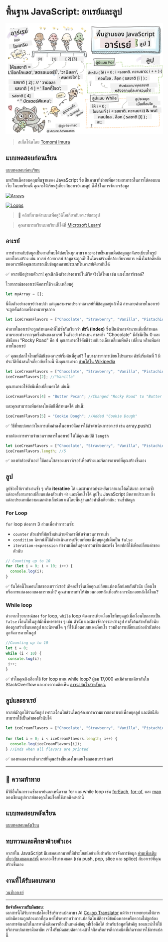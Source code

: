 <!--
CO_OP_TRANSLATOR_METADATA:
{
  "original_hash": "3f7f87871312cf6cc12662da7d973182",
  "translation_date": "2025-08-26T21:46:01+00:00",
  "source_file": "2-js-basics/4-arrays-loops/README.md",
  "language_code": "th"
}
-->
# พื้นฐาน JavaScript: อาเรย์และลูป

![JavaScript Basics - Arrays](../../../../translated_images/webdev101-js-arrays.439d7528b8a294558d0e4302e448d193f8ad7495cc407539cc81f1afe904b470.th.png)  
> สเก็ตโน้ตโดย [Tomomi Imura](https://twitter.com/girlie_mac)

## แบบทดสอบก่อนเรียน
[แบบทดสอบก่อนเรียน](https://ashy-river-0debb7803.1.azurestaticapps.net/quiz/13)

บทเรียนนี้ครอบคลุมพื้นฐานของ JavaScript ซึ่งเป็นภาษาที่ช่วยเพิ่มความสามารถในการโต้ตอบบนเว็บ ในบทเรียนนี้ คุณจะได้เรียนรู้เกี่ยวกับอาเรย์และลูป ซึ่งใช้ในการจัดการข้อมูล

[![Arrays](https://img.youtube.com/vi/1U4qTyq02Xw/0.jpg)](https://youtube.com/watch?v=1U4qTyq02Xw "Arrays")

[![Loops](https://img.youtube.com/vi/Eeh7pxtTZ3k/0.jpg)](https://www.youtube.com/watch?v=Eeh7pxtTZ3k "Loops")

> 🎥 คลิกที่ภาพด้านบนเพื่อดูวิดีโอเกี่ยวกับอาเรย์และลูป

> คุณสามารถเรียนบทเรียนนี้ได้ที่ [Microsoft Learn](https://docs.microsoft.com/learn/modules/web-development-101-arrays/?WT.mc_id=academic-77807-sagibbon)!

## อาเรย์

การทำงานกับข้อมูลเป็นงานที่พบได้บ่อยในทุกภาษา และจะง่ายขึ้นมากเมื่อข้อมูลถูกจัดระเบียบในรูปแบบโครงสร้าง เช่น อาเรย์ ด้วยอาเรย์ ข้อมูลจะถูกเก็บในโครงสร้างที่คล้ายกับรายการ หนึ่งในข้อดีหลักของอาเรย์คือคุณสามารถเก็บข้อมูลหลายประเภทในอาเรย์เดียวกันได้

✅ อาเรย์มีอยู่รอบตัวเรา! คุณนึกถึงตัวอย่างอาเรย์ในชีวิตจริงได้ไหม เช่น แผงโซลาร์เซลล์?

ไวยากรณ์ของอาเรย์คือการใช้วงเล็บเหลี่ยมคู่

```javascript
let myArray = [];
```

นี่คือตัวอย่างอาเรย์ว่างเปล่า แต่คุณสามารถประกาศอาเรย์ที่มีข้อมูลอยู่แล้วได้ ค่าหลายค่าภายในอาเรย์จะถูกคั่นด้วยเครื่องหมายจุลภาค

```javascript
let iceCreamFlavors = ["Chocolate", "Strawberry", "Vanilla", "Pistachio", "Rocky Road"];
```

ค่าภายในอาเรย์จะถูกกำหนดค่าที่ไม่ซ้ำกันเรียกว่า **ดัชนี (index)** ซึ่งเป็นตัวเลขจำนวนเต็มที่กำหนดตามระยะห่างจากจุดเริ่มต้นของอาเรย์ ในตัวอย่างด้านบน ค่าสตริง "Chocolate" มีดัชนีเป็น 0 และดัชนีของ "Rocky Road" คือ 4 คุณสามารถใช้ดัชนีร่วมกับวงเล็บเหลี่ยมเพื่อดึง เปลี่ยน หรือเพิ่มค่าภายในอาเรย์

✅ คุณแปลกใจไหมที่ดัชนีของอาเรย์เริ่มต้นที่ศูนย์? ในบางภาษาการเขียนโปรแกรม ดัชนีเริ่มต้นที่ 1 มีประวัติที่น่าสนใจเกี่ยวกับเรื่องนี้ ซึ่งคุณสามารถ [อ่านได้ใน Wikipedia](https://en.wikipedia.org/wiki/Zero-based_numbering)

```javascript
let iceCreamFlavors = ["Chocolate", "Strawberry", "Vanilla", "Pistachio", "Rocky Road"];
iceCreamFlavors[2]; //"Vanilla"
```

คุณสามารถใช้ดัชนีเพื่อเปลี่ยนค่าได้ เช่นนี้:

```javascript
iceCreamFlavors[4] = "Butter Pecan"; //Changed "Rocky Road" to "Butter Pecan"
```

และคุณสามารถเพิ่มค่าลงในดัชนีที่กำหนดได้ เช่นนี้:

```javascript
iceCreamFlavors[5] = "Cookie Dough"; //Added "Cookie Dough"
```

✅ วิธีที่พบบ่อยกว่าในการเพิ่มค่าลงในอาเรย์คือการใช้ตัวดำเนินการอาเรย์ เช่น array.push()

หากต้องการทราบจำนวนรายการในอาเรย์ ให้ใช้คุณสมบัติ `length`

```javascript
let iceCreamFlavors = ["Chocolate", "Strawberry", "Vanilla", "Pistachio", "Rocky Road"];
iceCreamFlavors.length; //5
```

✅ ลองทำด้วยตัวเอง! ใช้คอนโซลของเบราว์เซอร์เพื่อสร้างและจัดการอาเรย์ที่คุณสร้างขึ้นเอง

## ลูป

ลูปช่วยให้เราทำงานซ้ำ ๆ หรือ **iterative** ได้ และสามารถประหยัดเวลาและโค้ดได้มาก การวนซ้ำแต่ละครั้งสามารถเปลี่ยนแปลงตัวแปร ค่า และเงื่อนไขได้ ลูปใน JavaScript มีหลายประเภท ซึ่งแต่ละประเภทมีความแตกต่างเล็กน้อย แต่โดยพื้นฐานแล้วทำสิ่งเดียวกัน: วนซ้ำข้อมูล

### For Loop

`for` loop ต้องการ 3 ส่วนเพื่อทำการวนซ้ำ:
- `counter` ตัวแปรที่มักเริ่มต้นด้วยตัวเลขที่นับจำนวนการวนซ้ำ
- `condition` นิพจน์ที่ใช้ตัวดำเนินการเปรียบเทียบเพื่อหยุดลูปเมื่อเป็น `false`
- `iteration-expression` ทำงานเมื่อสิ้นสุดการวนซ้ำแต่ละครั้ง โดยปกติใช้เพื่อเปลี่ยนค่าของตัวนับ

```javascript
// Counting up to 10
for (let i = 0; i < 10; i++) {
  console.log(i);
}
```

✅ รันโค้ดนี้ในคอนโซลของเบราว์เซอร์ เกิดอะไรขึ้นเมื่อคุณเปลี่ยนแปลงเล็กน้อยกับตัวนับ เงื่อนไข หรือการแสดงออกของการวนซ้ำ? คุณสามารถทำให้มันวนถอยหลังเพื่อสร้างการนับถอยหลังได้ไหม?

### While loop

ต่างจากไวยากรณ์ของ `for` loop, `while` loop ต้องการเพียงเงื่อนไขที่หยุดลูปเมื่อเงื่อนไขกลายเป็น `false` เงื่อนไขในลูปมักพึ่งพาค่าต่าง ๆ เช่น ตัวนับ และต้องจัดการระหว่างลูป ค่าตั้งต้นสำหรับตัวนับต้องถูกสร้างขึ้นนอกลูป และนิพจน์ใด ๆ ที่ใช้เพื่อตอบสนองเงื่อนไข รวมถึงการเปลี่ยนแปลงตัวนับต้องถูกจัดการภายในลูป

```javascript
//Counting up to 10
let i = 0;
while (i < 10) {
 console.log(i);
 i++;
}
```

✅ ทำไมคุณถึงเลือกใช้ for loop แทน while loop? ผู้ชม 17,000 คนมีคำถามเดียวกันใน StackOverflow และบางความคิดเห็น [อาจน่าสนใจสำหรับคุณ](https://stackoverflow.com/questions/39969145/while-loops-vs-for-loops-in-javascript)

## ลูปและอาเรย์

อาเรย์มักถูกใช้ร่วมกับลูป เพราะเงื่อนไขส่วนใหญ่ต้องการความยาวของอาเรย์เพื่อหยุดลูป และดัชนียังสามารถใช้เป็นค่าของตัวนับได้

```javascript
let iceCreamFlavors = ["Chocolate", "Strawberry", "Vanilla", "Pistachio", "Rocky Road"];

for (let i = 0; i < iceCreamFlavors.length; i++) {
  console.log(iceCreamFlavors[i]);
} //Ends when all flavors are printed
```

✅ ลองทดลองวนซ้ำอาเรย์ที่คุณสร้างขึ้นเองในคอนโซลของเบราว์เซอร์

---

## 🚀 ความท้าทาย

มีวิธีอื่นในการวนซ้ำอาเรย์นอกเหนือจาก for และ while loop เช่น [forEach](https://developer.mozilla.org/docs/Web/JavaScript/Reference/Global_Objects/Array/forEach), [for-of](https://developer.mozilla.org/docs/Web/JavaScript/Reference/Statements/for...of), และ [map](https://developer.mozilla.org/docs/Web/JavaScript/Reference/Global_Objects/Array/map) ลองเขียนลูปอาเรย์ของคุณใหม่โดยใช้เทคนิคเหล่านี้

## แบบทดสอบหลังเรียน
[แบบทดสอบหลังเรียน](https://ashy-river-0debb7803.1.azurestaticapps.net/quiz/14)

## ทบทวนและศึกษาด้วยตัวเอง

อาเรย์ใน JavaScript มีเมธอดมากมายที่มีประโยชน์อย่างยิ่งสำหรับการจัดการข้อมูล [อ่านเพิ่มเติมเกี่ยวกับเมธอดเหล่านี้](https://developer.mozilla.org/docs/Web/JavaScript/Reference/Global_Objects/Array) และลองใช้บางเมธอด (เช่น push, pop, slice และ splice) กับอาเรย์ที่คุณสร้างขึ้นเอง

## งานที่ได้รับมอบหมาย

[วนซ้ำอาเรย์](assignment.md)

---

**ข้อจำกัดความรับผิดชอบ**:  
เอกสารนี้ได้รับการแปลโดยใช้บริการแปลภาษา AI [Co-op Translator](https://github.com/Azure/co-op-translator) แม้ว่าเราจะพยายามให้การแปลมีความถูกต้องมากที่สุด แต่โปรดทราบว่าการแปลอัตโนมัติอาจมีข้อผิดพลาดหรือความไม่ถูกต้อง เอกสารต้นฉบับในภาษาดั้งเดิมควรถือเป็นแหล่งข้อมูลที่เชื่อถือได้ สำหรับข้อมูลที่สำคัญ ขอแนะนำให้ใช้บริการแปลภาษามืออาชีพ เราไม่รับผิดชอบต่อความเข้าใจผิดหรือการตีความผิดที่เกิดจากการใช้การแปลนี้
